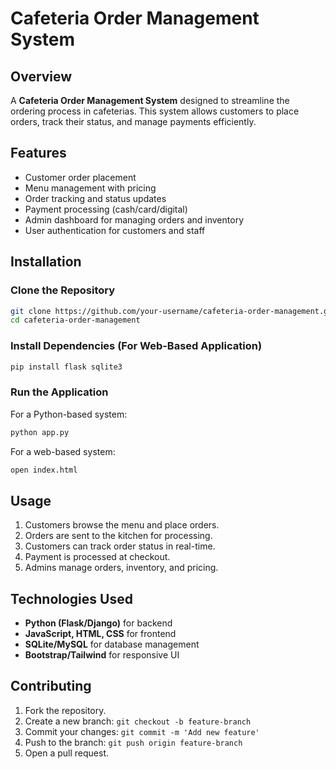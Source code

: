 
# Cafeteria Order Management System

## Overview
A **Cafeteria Order Management System** designed to streamline the ordering process in cafeterias. This system allows customers to place orders, track their status, and manage payments efficiently.

## Features
- Customer order placement
- Menu management with pricing
- Order tracking and status updates
- Payment processing (cash/card/digital)
- Admin dashboard for managing orders and inventory
- User authentication for customers and staff

## Installation

### Clone the Repository
```bash
git clone https://github.com/your-username/cafeteria-order-management.git
cd cafeteria-order-management
```

### Install Dependencies (For Web-Based Application)
```bash
pip install flask sqlite3
```

### Run the Application
For a Python-based system:
```bash
python app.py
```
For a web-based system:
```bash
open index.html
```

## Usage
1. Customers browse the menu and place orders.
2. Orders are sent to the kitchen for processing.
3. Customers can track order status in real-time.
4. Payment is processed at checkout.
5. Admins manage orders, inventory, and pricing.

## Technologies Used
- **Python (Flask/Django)** for backend
- **JavaScript, HTML, CSS** for frontend
- **SQLite/MySQL** for database management
- **Bootstrap/Tailwind** for responsive UI

## Contributing
1. Fork the repository.
2. Create a new branch: `git checkout -b feature-branch`
3. Commit your changes: `git commit -m 'Add new feature'`
4. Push to the branch: `git push origin feature-branch`
5. Open a pull request.
